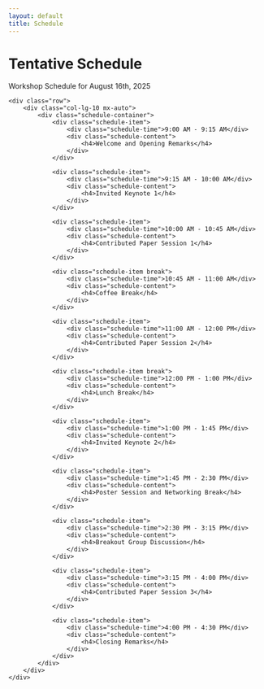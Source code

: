 ```yaml
---
layout: default
title: Schedule
---
```


<div class="container">
    <div class="row">
        <div class="col-12">
            <h1 class="text-center mb-5">Tentative Schedule</h1>
            <p class="text-center lead mb-5">Workshop Schedule for August 16th, 2025</p>
        </div>
    </div>

    <div class="row">
        <div class="col-lg-10 mx-auto">
            <div class="schedule-container">
                <div class="schedule-item">
                    <div class="schedule-time">9:00 AM - 9:15 AM</div>
                    <div class="schedule-content">
                        <h4>Welcome and Opening Remarks</h4>
                    </div>
                </div>

                <div class="schedule-item">
                    <div class="schedule-time">9:15 AM - 10:00 AM</div>
                    <div class="schedule-content">
                        <h4>Invited Keynote 1</h4>
                    </div>
                </div>

                <div class="schedule-item">
                    <div class="schedule-time">10:00 AM - 10:45 AM</div>
                    <div class="schedule-content">
                        <h4>Contributed Paper Session 1</h4>
                    </div>
                </div>

                <div class="schedule-item break">
                    <div class="schedule-time">10:45 AM - 11:00 AM</div>
                    <div class="schedule-content">
                        <h4>Coffee Break</h4>
                    </div>
                </div>

                <div class="schedule-item">
                    <div class="schedule-time">11:00 AM - 12:00 PM</div>
                    <div class="schedule-content">
                        <h4>Contributed Paper Session 2</h4>
                    </div>
                </div>

                <div class="schedule-item break">
                    <div class="schedule-time">12:00 PM - 1:00 PM</div>
                    <div class="schedule-content">
                        <h4>Lunch Break</h4>
                    </div>
                </div>

                <div class="schedule-item">
                    <div class="schedule-time">1:00 PM - 1:45 PM</div>
                    <div class="schedule-content">
                        <h4>Invited Keynote 2</h4>
                    </div>
                </div>

                <div class="schedule-item">
                    <div class="schedule-time">1:45 PM - 2:30 PM</div>
                    <div class="schedule-content">
                        <h4>Poster Session and Networking Break</h4>
                    </div>
                </div>

                <div class="schedule-item">
                    <div class="schedule-time">2:30 PM - 3:15 PM</div>
                    <div class="schedule-content">
                        <h4>Breakout Group Discussion</h4>
                    </div>
                </div>

                <div class="schedule-item">
                    <div class="schedule-time">3:15 PM - 4:00 PM</div>
                    <div class="schedule-content">
                        <h4>Contributed Paper Session 3</h4>
                    </div>
                </div>

                <div class="schedule-item">
                    <div class="schedule-time">4:00 PM - 4:30 PM</div>
                    <div class="schedule-content">
                        <h4>Closing Remarks</h4>
                    </div>
                </div>
            </div>
        </div>
    </div>
</div>

<style>
.schedule-container {
    max-width: 900px;
    margin: 0 auto;
    padding: 2rem 0;
}

.schedule-item {
    display: flex;
    margin-bottom: 3rem;
    position: relative;
    padding-left: 2.5rem;
    align-items: flex-start;
}

.schedule-item::before {
    content: '';
    position: absolute;
    left: 0;
    top: 0.5rem;
    width: 12px;
    height: 12px;
    background: var(--secondary-color);
    border-radius: 50%;
}

.schedule-item.break::before {
    background: var(--accent-color);
}

.schedule-time {
    flex: 0 0 250px;
    font-weight: 600;
    color: var(--primary-color);
    font-size: 1.1rem;
    padding-right: 2rem;
    padding-top: 0.5rem;
}

.schedule-content {
    flex: 1;
    background: white;
    padding: 1.5rem;
    border-radius: 10px;
    box-shadow: 0 3px 10px rgba(0,0,0,0.1);
    transition: transform 0.3s ease;
    min-height: 80px;
    display: flex;
    align-items: center;
}

.schedule-content:hover {
    transform: translateY(-5px);
}

.schedule-content h4 {
    margin: 0;
    color: var(--primary-color);
    font-size: 1.2rem;
}

.break .schedule-content {
    background: var(--light-bg);
}

@media (max-width: 768px) {
    .schedule-item {
        flex-direction: column;
        padding-left: 1.5rem;
        margin-bottom: 2rem;
    }

    .schedule-time {
        flex: none;
        margin-bottom: 0.75rem;
        font-size: 1rem;
        padding-right: 0;
    }

    .schedule-content {
        width: 100%;
        min-height: 60px;
    }
}
</style> 